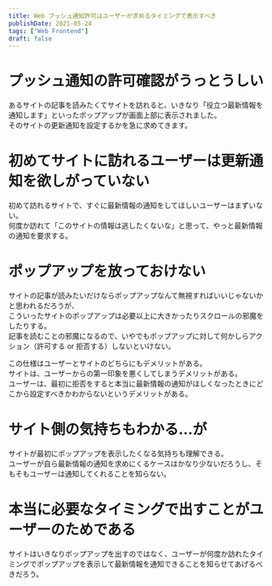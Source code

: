 ```yaml
---
title: Web プッシュ通知許可はユーザーが求めるタイミングで表示すべき
publishDate: 2021-05-24
tags: ["Web Frontend"]
draft: false
---
```


# プッシュ通知の許可確認がうっとうしい

あるサイトの記事を読みたくてサイトを訪れると、いきなり「役立つ最新情報を通知します」といったポップアップが画面上部に表示されました。  
そのサイトの更新通知を設定するかを急に求めてきます。

# 初めてサイトに訪れるユーザーは更新通知を欲しがっていない

初めて訪れるサイトで、すぐに最新情報の通知をしてほしいユーザーはまずいない。  
何度か訪れて「このサイトの情報は逃したくないな」と思って、やっと最新情報の通知を要求する。

# ポップアップを放っておけない

サイトの記事が読みたいだけならポップアップなんて無視すればいいじゃないかと思われるだろうが、  
こういったサイトのポップアップは必要以上に大きかったりスクロールの邪魔をしたりする。  
記事を読むことの邪魔になるので、いやでもポップアップに対して何かしらアクション（許可する or 拒否する）しないといけない。

この仕様はユーザーとサイトのどちらにもデメリットがある。  
サイトは、ユーザーからの第一印象を悪くしてしまうデメリットがある。  
ユーザーは、最初に拒否をすると本当に最新情報の通知がほしくなったときにどこから設定すべきかわからないというデメリットがある。

# サイト側の気持ちもわかる…が

サイトが最初にポップアップを表示したくなる気持ちも理解できる。  
ユーザーが自ら最新情報の通知を求めにくるケースはかなり少ないだろうし、そもそもユーザーは通知してくれることを知らない。

# 本当に必要なタイミングで出すことがユーザーのためである

サイトはいきなりポップアップを出すのではなく、ユーザーが何度か訪れたタイミングでポップアップを表示して最新情報を通知できることを知らせてあげるべきだろう。
